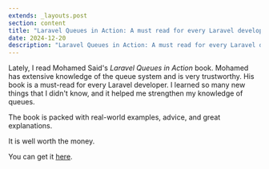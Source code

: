 ```yaml
---
extends: _layouts.post
section: content
title: "Laravel Queues in Action: A must read for every Laravel developer"
date: 2024-12-20
description: "Laravel Queues in Action: A must read for every Laravel developer"
---
```

Lately, I read Mohamed Said's *Laravel Queues in Action* book. Mohamed has extensive knowledge of the queue system and is very trustworthy. His book is a must-read for every Laravel developer. I learned so many new things that I didn't know, and it helped me strengthen my knowledge of queues.

The book is packed with real-world examples, advice, and great explanations.

It is well worth the money.

You can get it [here](https://learn-laravel-queues.com/).

